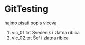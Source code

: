 # GitTesting

hajmo pisati popis viceva

1. vic_01.txt Svećenik i zlatna ribica
1. vic_02.txt Šef i zlatna ribica

